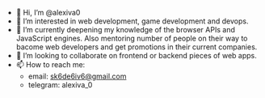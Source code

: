 - 👋 Hi, I’m @alexiva0
- 👀 I’m interested in web development, game development and devops.
- 🌱 I’m currently deepening my knowledge of the browser APIs and JavaScript engines. Also mentoring number of people on their way to bacome web developers and get promotions in their current companies. 
- 💞️ I’m looking to collaborate on frontend or backend pieces of web apps.
- 📫 How to reach me:
  - email: sk6de6iv6@gmail.com
  - telegram: alexiva_0

<!---
alexiva0/alexiva0 is a ✨ special ✨ repository because its `README.md` (this file) appears on your GitHub profile.
You can click the Preview link to take a look at your changes.
--->
